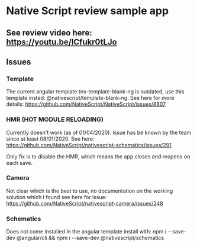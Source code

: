 # Native Script review sample app

## See review video here: https://youtu.be/ICfukr0tLJo

## Issues

### Template
The current angular template tns-template-blank-ng is outdated, use this template insted: @nativescript/template-blank-ng.
See here for more details: https://github.com/NativeScript/NativeScript/issues/8807


### HMR (HOT MODULE RELOADING)
Currently doesn't work (as of 01/04/2020). Issue has be known by the team since at  least 08/01/2020. See here: https://github.com/NativeScript/nativescript-schematics/issues/291

Only fix is to disable the HMR, which means the app closes and reopens on each save.

### Camera
Not clear which is the best to use, no documentation on the working solution which I found see here
for issue: https://github.com/NativeScript/nativescript-camera/issues/248


### Schematics
Does not come installed in the angular template install with: npm i --save-dev @angular/cli
&&  npm i --save-dev @nativescript/schematics
